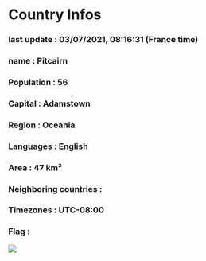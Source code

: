 # Country  Infos
### last update : 03/07/2021, 08:16:31 (France time)

### name : Pitcairn
### Population : 56
### Capital : Adamstown
### Region : Oceania
### Languages : English
### Area : 47 km²
### Neighboring countries : 
### Timezones : UTC-08:00

### Flag :
![](https://restcountries.eu/data/pcn.svg)